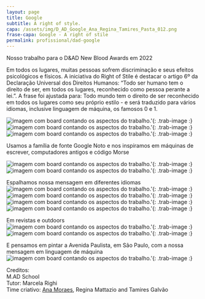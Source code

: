 ```yaml
---
layout: page
title: Google
subtitle: A right of style.
capa: /assets/img/D_AD_Google_Ana_Regina_Tamires_Pasta_012.png
frase-capa: Google - A right of stile
permalink: profissional/dad-google
---
```


Nosso trabalho para o D&AD New Blood Awards em 2022

Em todos os lugares, muitas pessoas sofrem discriminação e seus efeitos psicológicos e físicos. A iniciativa do Right of Stile é destacar o artigo 6º da Declaração Universal dos Direitos Humanos: “Todo ser humano tem o direito de ser, em todos os lugares, reconhecido como pessoa perante a lei.”. A frase foi ajustada para: Todo mundo tem o direito de ser reconhecido em todos os lugares como seu próprio estilo - e será traduzido para vários idiomas, inclusive linguagem de máquina, os famosos 0 e 1.

![imagem com board contando os aspectos do trabalho.'](/assets/img/D&AD_Google_Ana_Regina_Tamires_Board2.png){: .trab-image :}  
![imagem com board contando os aspectos do trabalho.'](/assets/img/The_right_of_style_text.png){: .trab-image :}  
![imagem com board contando os aspectos do trabalho.'](/assets/img/D_AD_Google_Ana_Regina_Tamires_Pasta_012.png){: .trab-image :}  


Usamos a família de fonte Google Noto e nos inspiramos em máquinas de escrever, computadores antigos e código Morse  

![imagem com board contando os aspectos do trabalho.'](/assets/img/D_AD_Google_Ana_Regina_Tamires_Pasta_022.png){: .trab-image :}  
![imagem com board contando os aspectos do trabalho.'](/assets/img/D_AD_Google_Ana_Regina_Tamires_Pasta_032.png){: .trab-image :}  

Espalhamos nossa mensagem em diferentes idiomas  
![imagem com board contando os aspectos do trabalho.'](/assets/img/D_AD_Google_Ana_Regina_Tamires_Pasta_042.png){: .trab-image :}  
![imagem com board contando os aspectos do trabalho.'](/assets/img/D_AD_Google_Ana_Regina_Tamires_Pasta_052.png){: .trab-image :}  
![imagem com board contando os aspectos do trabalho.'](/assets/img/D_AD_Google_Ana_Regina_Tamires_Pasta_062.png){: .trab-image :}  
![imagem com board contando os aspectos do trabalho.'](/assets/img/D_AD_Google_Ana_Regina_Tamires_Pasta_072.png){: .trab-image :}  

Em revistas e outdoors  
![imagem com board contando os aspectos do trabalho.'](/assets/img/D_AD_Google_Ana_Regina_Tamires_Pasta_092.png){: .trab-image :}  
![imagem com board contando os aspectos do trabalho.'](/assets/img/D_AD_Google_Ana_Regina_Tamires_Pasta_102.png){: .trab-image :}  

E pensamos em pintar a Avenida Paulista, em São Paulo, com a nossa mensagem em linguagem de máquina  
![imagem com board contando os aspectos do trabalho.'](/assets/img/D_AD_Google_Ana_Regina_Tamires_Pasta_112.png){: .trab-image :}  

Creditos:   
M.AD School  
Tutor: Marcela Righi  
Time criativo: [Ana Moraes](https://anaflaviamoraes.com.br/), Regina Mattazio and Tamires Galvão
